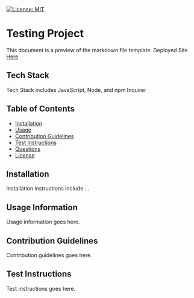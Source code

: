 [![License: MIT](https://img.shields.io/badge/License-MIT-yellow.svg)](https://opensource.org/licenses/MIT)
# Testing Project
This document is a preview of the markdown file template.
Deployed Site [Here](https://github.com/Tonyavall/HW-7-ReadMe-Generator)

## Tech Stack
Tech Stack includes JavaScript, Node, and npm Inquirer

## Table of Contents
- [Installation](#installation)
- [Usage](#usage)
- [Contribution Guidelines](#contribution-guidelines)
- [Test Instructions](#test-instructions)
- [Questions](#questions)
- [License](#license)

## Installation
Installation instructions include ... 

## Usage Information
Usage information goes here.

## Contribution Guidelines
Contribution guidelines goes here.

## Test Instructions
Test instructions goes here.